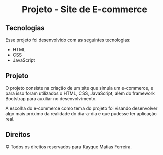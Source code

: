 <h1 align="center"> Projeto - Site de E-commerce </h1>



##  Tecnologias

Esse projeto foi desenvolvido com as seguintes tecnologias:

- HTML
- CSS
- JavaScript

##  Projeto

O projeto consiste na criação de um site que simula um e-commerce, e para isso foram utilizados o HTML, CSS,  JavaScript, além do framework Bootstrap para auxiliar no desenvolvimento.

A escolha do e-commerce como tema do projeto foi visando desenvolver algo mais próximo da realidade do dia-a-dia e que pudesse ter aplicação real.

## Direitos

© Todos os direitos reservados para Kayque Matias Ferreira.
